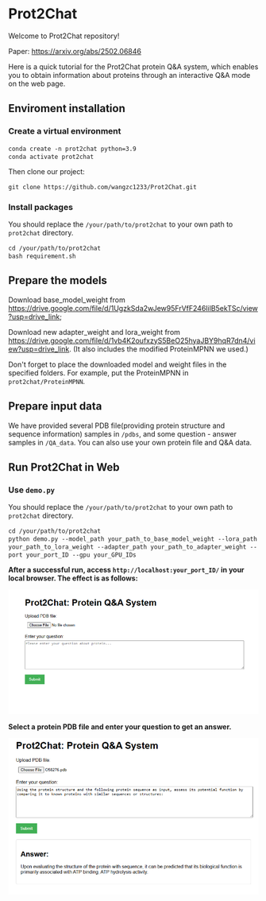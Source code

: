 # Prot2Chat

Welcome to Prot2Chat repository!

Paper: https://arxiv.org/abs/2502.06846

Here is a quick tutorial for the Prot2Chat protein Q&A system, which enables you to obtain information about proteins through an interactive Q&A mode on the web page.



## Enviroment installation

### Create a virtual environment

```
conda create -n prot2chat python=3.9
conda activate prot2chat
```

Then clone our project:

```
git clone https://github.com/wangzc1233/Prot2Chat.git
```

### Install packages

You should replace the `/your/path/to/prot2chat` to your own path to `prot2chat` directory.

```
cd /your/path/to/prot2chat
bash requirement.sh
```

## Prepare the models

Download base_model_weight from  https://drive.google.com/file/d/1UgzkSda2wJew95FrVfF246IilB5ekTSc/view?usp=drive_link; 

Download new adapter_weight and lora_weight from https://drive.google.com/file/d/1vb4K2oufxzyS5BeO25hyaJBY9hqR7dn4/view?usp=drive_link. (It also includes the modified ProteinMPNN we used.)



Don't forget to place the downloaded model and weight files in the specified folders. For example, put the ProteinMPNN in `prot2chat/ProteinMPNN`.
## Prepare input data

We have provided several PDB file(providing protein structure and sequence information) samples in `/pdbs`, and some question - answer samples in `/QA_data`. You can also use your own protein file and Q&A data.


## Run Prot2Chat in Web

### Use `demo.py`

You should replace the `/your/path/to/prot2chat` to your own path to `prot2chat` directory.

```
cd /your/path/to/prot2chat
python demo.py --model_path your_path_to_base_model_weight --lora_path your_path_to_lora_weight --adapter_path your_path_to_adapter_weight --port your_port_ID --gpu your_GPU_IDs
```

**After a successful run, access `http://localhost:your_port_ID/` in your local browser. The effect is as follows:**

![p1](prot2chat/pic/p1.png)

**Select a protein PDB file and enter your question to get an answer.**

![p2](prot2chat/pic/p2.png)

